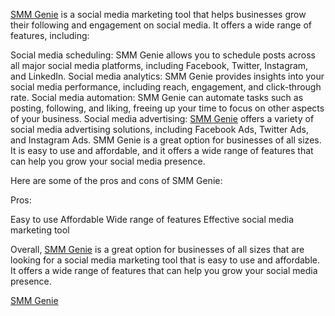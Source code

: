 [SMM Genie](https://smmgenie.com) is a social media marketing tool that helps businesses grow their following and engagement on social media. It offers a wide range of features, including:

Social media scheduling: SMM Genie allows you to schedule posts across all major social media platforms, including Facebook, Twitter, Instagram, and LinkedIn.
Social media analytics: SMM Genie provides insights into your social media performance, including reach, engagement, and click-through rate.
Social media automation: SMM Genie can automate tasks such as posting, following, and liking, freeing up your time to focus on other aspects of your business.
Social media advertising: [SMM Genie](https://smmgenie.com) offers a variety of social media advertising solutions, including Facebook Ads, Twitter Ads, and Instagram Ads.
SMM Genie is a great option for businesses of all sizes. It is easy to use and affordable, and it offers a wide range of features that can help you grow your social media presence.

Here are some of the pros and cons of SMM Genie:

Pros:

Easy to use
Affordable
Wide range of features
Effective social media marketing tool

Overall, [SMM Genie](https://smmgenie.com) is a great option for businesses of all sizes that are looking for a social media marketing tool that is easy to use and affordable. It offers a wide range of features that can help you grow your social media presence.


[SMM Genie](https://smmgenie.com)
